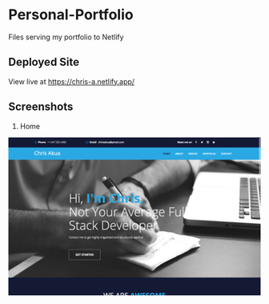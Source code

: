 # Personal-Portfolio
Files serving my portfolio to Netlify

## Deployed Site
View live at https://chris-a.netlify.app/

## Screenshots
1. Home
<p align="center">
 <img src="assets/Home.png" />
</p>
